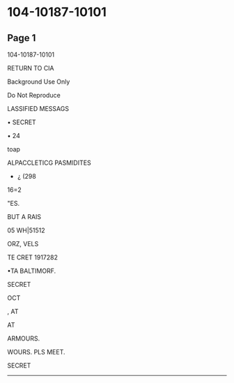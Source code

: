 # 104-10187-10101

## Page 1

104-10187-10101

RETURN TO CIA

Background Use Only

Do Not Reproduce

LASSIFIED MESSAGS

• SECRET

• 24

toap

ALPACCLETICG PASMIDITES

* ¿ (298

16=2

"ES.

BUT A RAIS

05 WH|51512

ORZ, VELS

TE CRET 1917282

•TA BALTIMORF.

SECRET

OCT

, AT

AT

ARMOURS.

WOURS. PLS MEET.

SECRET

---

